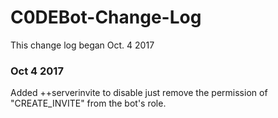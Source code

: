 # C0DEBot-Change-Log
This change log began Oct. 4 2017
### Oct 4 2017
Added ++serverinvite to disable just remove the permission of "CREATE_INVITE" from the bot's role.
